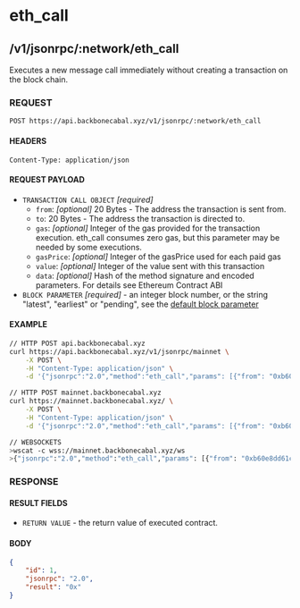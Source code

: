 # eth_call

## /v1/jsonrpc/:network/eth_call

Executes a new message call immediately without creating a transaction on the block chain.

### REQUEST

`POST https://api.backbonecabal.xyz/v1/jsonrpc/:network/eth_call`

#### HEADERS

`Content-Type: application/json`

#### REQUEST PAYLOAD

-   `TRANSACTION CALL OBJECT` _[required]_
    -   `from`: _[optional]_ 20 Bytes - The address the transaction is sent from.
    -   `to`: 20 Bytes - The address the transaction is directed to.
    -   `gas`: _[optional]_ Integer of the gas provided for the transaction execution. eth_call consumes zero gas, but
        this parameter may be needed by some executions.
    -   `gasPrice`: _[optional]_ Integer of the gasPrice used for each paid gas
    -   `value`: _[optional]_ Integer of the value sent with this transaction
    -   `data`: _[optional]_ Hash of the method signature and encoded parameters. For details see Ethereum Contract ABI
-   `BLOCK PARAMETER` _[required]_ - an integer block number, or the string "latest", "earliest" or "pending", see the
    [default block parameter](https://github.com/ethereum/wiki/wiki/JSON-RPC#the-default-block-parameter)

#### EXAMPLE

```bash
// HTTP POST api.backbonecabal.xyz
curl https://api.backbonecabal.xyz/v1/jsonrpc/mainnet \
    -X POST \
    -H "Content-Type: application/json" \
    -d '{"jsonrpc":"2.0","method":"eth_call","params": [{"from": "0xb60e8dd61c5d32be8058bb8eb970870f07233155","to": "0xd46e8dd67c5d32be8058bb8eb970870f07244567","gas": "0x76c0","gasPrice": "0x9184e72a000","value": "0x9184e72a","data": "0xd46e8dd67c5d32be8d46e8dd67c5d32be8058bb8eb970870f072445675058bb8eb970870f072445675"}, "latest"],"id":1}'

// HTTP POST mainnet.backbonecabal.xyz
curl https://mainnet.backbonecabal.xyz/ \
    -X POST \
    -H "Content-Type: application/json" \
    -d '{"jsonrpc":"2.0","method":"eth_call","params": [{"from": "0xb60e8dd61c5d32be8058bb8eb970870f07233155","to": "0xd46e8dd67c5d32be8058bb8eb970870f07244567","gas": "0x76c0","gasPrice": "0x9184e72a000","value": "0x9184e72a","data": "0xd46e8dd67c5d32be8d46e8dd67c5d32be8058bb8eb970870f072445675058bb8eb970870f072445675"}, "latest"],"id":1}'

// WEBSOCKETS
>wscat -c wss://mainnet.backbonecabal.xyz/ws
>{"jsonrpc":"2.0","method":"eth_call","params": [{"from": "0xb60e8dd61c5d32be8058bb8eb970870f07233155","to": "0xd46e8dd67c5d32be8058bb8eb970870f07244567","gas": "0x76c0","gasPrice": "0x9184e72a000","value": "0x9184e72a","data": "0xd46e8dd67c5d32be8d46e8dd67c5d32be8058bb8eb970870f072445675058bb8eb970870f072445675"}, "latest"],"id":1}
```

### RESPONSE

#### RESULT FIELDS

-   `RETURN VALUE` - the return value of executed contract.

#### BODY

```json
{
	"id": 1,
	"jsonrpc": "2.0",
	"result": "0x"
}
```
